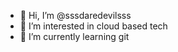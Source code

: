 - 👋 Hi, I’m @sssdaredevilsss
- 👀 I’m interested in cloud based tech
- 🌱 I’m currently learning git

<!---
sssdaredevilsss/sssdaredevilsss is a ✨ special ✨ repository because its `README.md` (this file) appears on your GitHub profile.
You can click the Preview link to take a look at your changes.
--->
